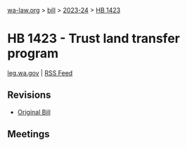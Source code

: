 [wa-law.org](/) > [bill](/bill/) > [2023-24](/bill/2023-24/) > [HB 1423](/bill/2023-24/hb/1423/)

# HB 1423 - Trust land transfer program
[leg.wa.gov](https://app.leg.wa.gov/billsummary?BillNumber=1423&Year=2023&Initiative=false) | [RSS Feed](./rss.xml)

## Revisions
* [Original Bill](1/)

## Meetings